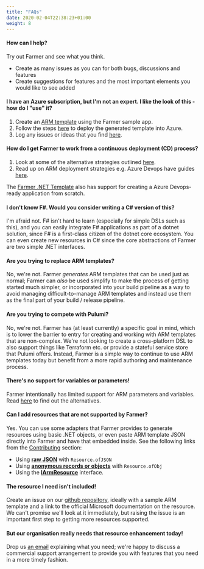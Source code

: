 ```yaml
---
title: "FAQs"
date: 2020-02-04T22:38:23+01:00
weight: 8
---
```


#### How can I help?
Try out Farmer and see what you think.
* Create as many issues as you can for both bugs, discussions and features
* Create suggestions for features and the most important elements you would like to see added

#### I have an Azure subscription, but I'm not an expert. I like the look of this - how do I "use" it?
1. Create an [ARM template](https://docs.microsoft.com/en-us/azure/azure-resource-manager/template-deployment-overview) using the Farmer sample app.
1. Follow the steps [here](../api-overview/template-generation) to deploy the generated template into Azure.
1. Log any issues or ideas that you find [here](https://github.com/CompositionalIT/farmer/issues/new).

#### How do I get Farmer to work from a continuous deployment (CD) process?
1. Look at some of the alternative strategies outlined [here](../deployment-guidance/).
2. Read up on ARM deployment strategies e.g. Azure Devops have guides [here](https://docs.microsoft.com/en-us/azure/azure-resource-manager/templates/add-template-to-azure-pipelines).

The [Farmer .NET Template](../quickstarts/template/) also has support for creating a Azure Devops-ready application from scratch.

#### I don't know F#. Would you consider writing a C# version of this?
I'm afraid not. F# isn't hard to learn (especially for simple DSLs such as this), and you can easily integrate F# applications as part of a dotnet solution, since F# is a first-class citizen of the dotnet core ecosystem. You can even create new resources in C# since the core abstractions of Farmer are two simple .NET interfaces.

#### Are you trying to replace ARM templates?
No, we're not. Farmer *generates* ARM templates that can be used just as normal; Farmer can *also* be used simplify to make the process of getting started much simpler, or incorporated into your build pipeline as a way to avoid managing difficult-to-manage ARM templates and instead use them as the final part of your build / release pipeline.

#### Are you trying to compete with Pulumi?
No, we're not. Farmer has (at least currently) a specific goal in mind, which is to lower the barrier to entry for creating and working with ARM templates that are non-complex. We're not looking to create a cross-platform DSL to also support things like Terraform etc. or provide a stateful service store that Pulumi offers. Instead, Farmer is a simple way to continue to use ARM templates today but benefit from a more rapid authoring and maintenance process.

#### There's no support for variables or parameters!
Farmer intentionally has limited support for ARM parameters and variables. Read [here](../api-overview/parameters) to find out the alternatives.

#### Can I add resources that are not supported by Farmer?
Yes. You can use some adapters that Farmer provides to generate resources using basic .NET objects, or even paste ARM template JSON directly into Farmer and have that embedded inside. See the following links from the [Contributing](../contributing/) section:

* Using **[raw JSON](../contributing/adding-resources/1-the-farmer-pipline/#step-11-prototype-and-test-using-an-fsx-file)** with `Resource.ofJSON`
* Using **[anonymous records or objects](../contributing/adding-resources/1-the-farmer-pipline/#step-12-convert-from-json-to-an-f-anonymous-record)** with `Resource.ofObj`
* Using the **[IArmResource](../contributing/adding-resources/2-iarm-resource/#step-21-migrating-to-iarmresource)** interface.

#### The resource I need isn't included!
Create an issue on our [github repository](https://github.com/CompositionalIT/farmer/issues), ideally with a sample ARM template and a link to the official Microsoft documentation on the resource. We can't promise we'll look at it immediately, but raising the issue is an important first step to getting more resources supported.

#### But our organisation really needs that resource enhancement today!
Drop us [an email](info@compositional-it.com) explaining what you need; we're happy to discuss a commercial support arrangement to provide you with features that you need in a more timely fashion.
